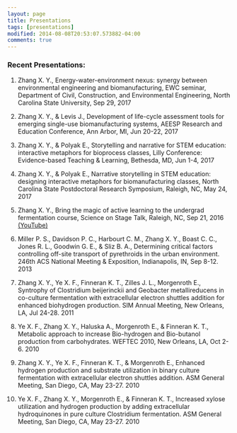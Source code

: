 ```yaml
---
layout: page
title: Presentations
tags: [presentations]
modified: 2014-08-08T20:53:07.573882-04:00
comments: true
---
```



### Recent Presentations:
1)	Zhang X. Y., Energy-water-environment nexus: synergy between environmental engineering and biomanufacturing, EWC seminar, Department of Civil, Construction, and Environmental Engineering, North Carolina State University, Sep 29, 2017

2)	Zhang X. Y., & Levis J., Development of life-cycle assessment tools for emerging single-use biomanufacturing systems, AEESP Research and Education Conference, Ann Arbor, MI, Jun 20-22, 2017

3)	Zhang X. Y., & Polyak E., Storytelling and narrative for STEM education: interactive metaphors for bioprocess classes, Lilly Conference: Evidence-based Teaching & Learning, Bethesda, MD, Jun 1-4, 2017

4)	Zhang X. Y., & Polyak E., Narrative storytelling in STEM education: designing interactive metaphors for biomanufacturing classes, North Carolina State Postdoctoral Research Symposium, Raleigh, NC, May 24, 2017

5)	Zhang X. Y., Bring the magic of active learning to the undergrad fermentation course, Science on Stage Talk, Raleigh, NC, Sep 21, 2016 [(YouTube)](https://youtu.be/s8Is6-K9rII)

6)	Miller P. S., Davidson P. C., Harbourt C. M., Zhang X. Y., Boast C. C., Jones R. L., Goodwin G. E., & Sliz B. A., Determining critical factors controlling off-site transport of pyrethroids in the urban environment. 246th ACS National Meeting & Exposition, Indianapolis, IN, Sep 8-12. 2013

7)	Zhang X. Y., Ye X. F., Finneran K. T., Zilles J. L., Morgenroth E., Syntrophy of Clostridium beijerinckii and Geobacter metallireducens in co-culture fermentation with extracellular electron shuttles addition for enhanced biohydrogen production. SIM Annual Meeting, New Orleans, LA, Jul 24-28. 2011

8)	Ye X. F., Zhang X. Y., Haluska A., Morgenroth E., & Finneran K. T., Metabolic approach to increase Bio-hydrogen and Bio-butanol production from carbohydrates. WEFTEC 2010, New Orleans, LA, Oct 2-6. 2010

9)	Zhang X. Y., Ye X. F., Finneran K. T., & Morgenroth E., Enhanced hydrogen production and substrate utilization in binary culture fermentation with extracellular electron shuttles addition. ASM General Meeting, San Diego, CA, May 23-27. 2010

10)	Ye X. F., Zhang X. Y., Morgenroth E., & Finneran K. T., Increased xylose utilization and hydrogen production by adding extracellular hydroquinones in pure culture Clostridium fermentation. ASM General Meeting, San Diego, CA, May 23-27. 2010
